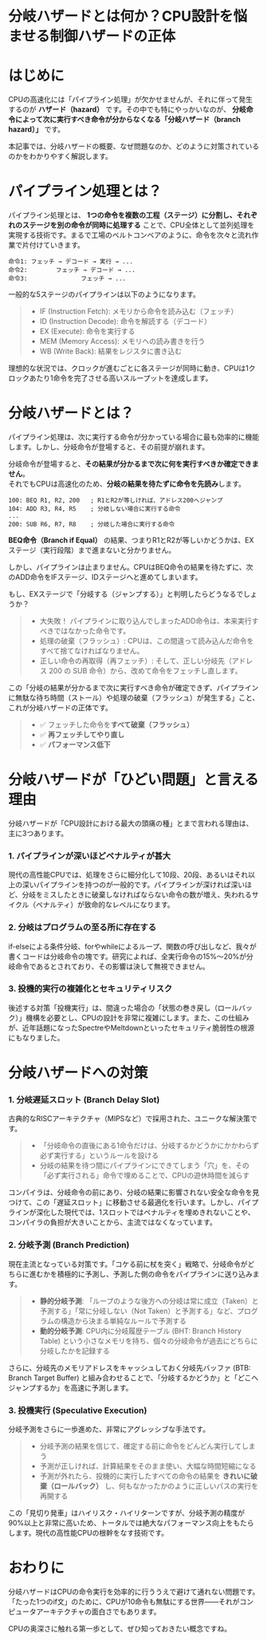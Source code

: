 # 分岐ハザードとは何か？CPU設計を悩ませる制御ハザードの正体

# はじめに

CPUの高速化には「パイプライン処理」が欠かせませんが、それに伴って発生するのが **ハザード（hazard）** です。その中でも特にやっかいなのが、 **分岐命令によって次に実行すべき命令が分からなくなる「分岐ハザード（branch hazard）」** です。

本記事では、分岐ハザードの概要、なぜ問題なのか、どのように対策されているのかをわかりやすく解説します。

# パイプライン処理とは？

パイプライン処理とは、 **1つの命令を複数の工程（ステージ）に分割し、それぞれのステージを別の命令が同時に処理する** ことで、CPU全体として並列処理を実現する技術です。まるで工場のベルトコンベアのように、命令を次々と流れ作業で片付けていきます。

```text
命令1: フェッチ → デコード → 実行 → ...
命令2:        フェッチ → デコード → ...
命令3:               フェッチ → ...
```

一般的な5ステージのパイプラインは以下のようになります。
>* IF (Instruction Fetch): メモリから命令を読み込む（フェッチ）
>* ID (Instruction Decode): 命令を解読する（デコード）
>* EX (Execute): 命令を実行する
>* MEM (Memory Access): メモリへの読み書きを行う
>* WB (Write Back): 結果をレジスタに書き込む

理想的な状況では、クロックが進むごとに各ステージが同時に動き、CPUは1クロックあたり1命令を完了させる高いスループットを達成します。

# 分岐ハザードとは？

パイプライン処理は、次に実行する命令が分かっている場合に最も効率的に機能します。しかし、分岐命令が登場すると、その前提が崩れます。

分岐命令が登場すると、**その結果が分かるまで次に何を実行すべきか確定できません**。  
それでもCPUは高速化のため、**分岐の結果を待たずに命令を先読み**します。

```
100: BEQ R1, R2, 200   ; R1とR2が等しければ、アドレス200へジャンプ
104: ADD R3, R4, R5    ; 分岐しない場合に実行する命令
...
200: SUB R6, R7, R8    ; 分岐した場合に実行する命令
```

**BEQ命令（Branch if Equal）** の結果、つまりR1とR2が等しいかどうかは、EXステージ（実行段階）まで進まないと分かりません。

しかし、パイプラインは止まりません。CPUはBEQ命令の結果を待たずに、次のADD命令をIFステージ、IDステージへと進めてしまいます。

もし、EXステージで「分岐する（ジャンプする）」と判明したらどうなるでしょうか？
 
>* 大失敗！ パイプラインに取り込んでしまったADD命令は、本来実行すべきではなかった命令です。
>* 処理の破棄（フラッシュ）: CPUは、この間違って読み込んだ命令をすべて捨てなければなりません。
>* 正しい命令の再取得（再フェッチ）: そして、正しい分岐先（アドレス 200 の SUB 命令）から、改めて命令をフェッチし直します。

この「分岐の結果が分かるまで次に実行すべき命令が確定できず、パイプラインに無駄な待ち時間（ストール）や処理の破棄（フラッシュ）が発生する」こと、これが分岐ハザードの正体です。

>- ✅ フェッチした命令を**すべて破棄（フラッシュ）**
>- ✅ **再フェッチしてやり直し**
>- ✅ **パフォーマンス低下**

# 分岐ハザードが「ひどい問題」と言える理由

分岐ハザードが「CPU設計における最大の頭痛の種」とまで言われる理由は、主に3つあります。

### 1\. パイプラインが深いほどペナルティが甚大

現代の高性能CPUでは、処理をさらに細分化して10段、20段、あるいはそれ以上の深いパイプラインを持つのが一般的です。パイプラインが深ければ深いほど、分岐をミスしたときに破棄しなければならない命令の数が増え、失われるサイクル（ペナルティ）が致命的なレベルになります。

### 2\. 分岐はプログラムの至る所に存在する

if-elseによる条件分岐、forやwhileによるループ、関数の呼び出しなど、我々が書くコードは分岐命令の塊です。研究によれば、全実行命令の15%〜20%が分岐命令であるとされており、その影響は決して無視できません。

### 3\. 投機的実行の複雑化とセキュリティリスク
後述する対策「投機実行」は、間違った場合の「状態の巻き戻し（ロールバック）」機構を必要とし、CPUの設計を非常に複雑にします。また、この仕組みが、近年話題になったSpectreやMeltdownといったセキュリティ脆弱性の根源にもなりました。

# 分岐ハザードへの対策

### 1\. 分岐遅延スロット (Branch Delay Slot)

古典的なRISCアーキテクチャ（MIPSなど）で採用された、ユニークな解決策です。

>* 「分岐命令の直後にある1命令だけは、分岐するかどうかにかかわらず必ず実行する」というルールを設ける
>* 分岐の結果を待つ間にパイプラインにできてしまう「穴」を、その「必ず実行される」命令で埋めることで、CPUの遊休時間を減らす

コンパイラは、分岐命令の前にあり、分岐の結果に影響されない安全な命令を見つけて、この「遅延スロット」に移動させる最適化を行います。しかし、パイプラインが深化した現代では、1スロットではペナルティを埋めきれないことや、コンパイラの負担が大きいことから、主流ではなくなっています。

### 2\. 分岐予測 (Branch Prediction)

現在主流となっている対策です。「コケる前に杖を突く」戦略で、分岐命令がどちらに進むかを積極的に予測し、予測した側の命令をパイプラインに送り込みます。

>* **静的分岐予測**: 「ループのような後方への分岐は常に成立（Taken）と予測する」「常に分岐しない（Not Taken）と予測する」など、プログラムの構造から決まる単純なルールで予測する
>* **動的分岐予測**: CPU内に分岐履歴テーブル (BHT: Branch History Table) という小さなメモリを持ち、個々の分岐命令が過去にどちらに分岐したかを記録する

さらに、分岐先のメモリアドレスをキャッシュしておく分岐先バッファ (BTB: Branch Target Buffer) と組み合わせることで、「分岐するかどうか」と「どこへジャンプするか」を高速に予測します。

### 3\. 投機実行 (Speculative Execution)
分岐予測をさらに一歩進めた、非常にアグレッシブな手法です。

>* 分岐予測の結果を信じて、確定する前に命令をどんどん実行してしまう
>* 予測が正しければ、計算結果をそのまま使い、大幅な時間短縮になる
>* 予測が外れたら、投機的に実行したすべての命令の結果を **きれいに破棄（ロールバック）** し、何もなかったかのように正しいパスの実行を再開する

この「見切り発車」はハイリスク・ハイリターンですが、分岐予測の精度が90%以上と非常に高いため、トータルでは絶大なパフォーマンス向上をもたらします。現代の高性能CPUの根幹をなす技術です。

# おわりに

分岐ハザードはCPUの命令実行を効率的に行ううえで避けて通れない問題です。  
「たった1つのif文」のために、CPUが10命令も無駄にする世界——それがコンピュータアーキテクチャの面白さでもあります。

CPUの奥深さに触れる第一歩として、ぜひ知っておきたい概念ですね。
